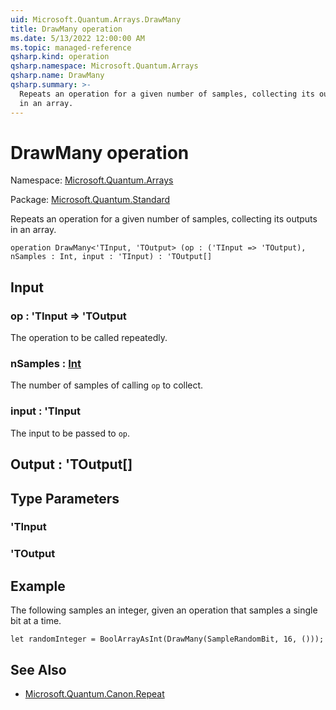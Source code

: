 ```yaml
---
uid: Microsoft.Quantum.Arrays.DrawMany
title: DrawMany operation
ms.date: 5/13/2022 12:00:00 AM
ms.topic: managed-reference
qsharp.kind: operation
qsharp.namespace: Microsoft.Quantum.Arrays
qsharp.name: DrawMany
qsharp.summary: >-
  Repeats an operation for a given number of samples, collecting its outputs
  in an array.
---
```


# DrawMany operation

Namespace: [Microsoft.Quantum.Arrays](xref:Microsoft.Quantum.Arrays)

Package: [Microsoft.Quantum.Standard](https://nuget.org/packages/Microsoft.Quantum.Standard)


Repeats an operation for a given number of samples, collecting its outputsin an array.

```qsharp
operation DrawMany<'TInput, 'TOutput> (op : ('TInput => 'TOutput), nSamples : Int, input : 'TInput) : 'TOutput[]
```


## Input

### op : 'TInput => 'TOutput 

The operation to be called repeatedly.


### nSamples : [Int](xref:microsoft.quantum.qsharp.valueliterals#int-literals)

The number of samples of calling `op` to collect.


### input : 'TInput

The input to be passed to `op`.



## Output : 'TOutput[]



## Type Parameters

### 'TInput


### 'TOutput



## Example

The following samples an integer, given an operationthat samples a single bit at a time.```qsharplet randomInteger = BoolArrayAsInt(DrawMany(SampleRandomBit, 16, ()));```

## See Also

- [Microsoft.Quantum.Canon.Repeat](xref:Microsoft.Quantum.Canon.Repeat)